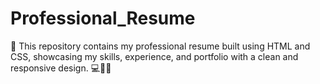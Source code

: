# Professional_Resume
📂 This repository contains my professional resume built using HTML and CSS, showcasing my skills, experience, and portfolio with a clean and responsive design. 💻🎨📜
